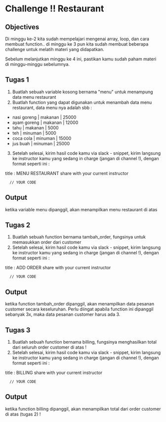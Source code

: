 # Challenge !! Restaurant

## Objectives

Di minggu ke-2 kita sudah mempelajari mengenai array, loop, dan cara membuat function.. di minggu ke 3 pun kita sudah membuat beberapa challenge untuk melatih materi yang didapatkan.

Sebelum melanjutkan minggu ke 4 ini, pastikan kamu sudah paham materi di minggu-minggu sebelumnya.

## Tugas 1
1. Buatlah sebuah variable kosong bernama "menu" untuk menampung data menu restaurant
2. Buatlah function yang dapat digunakan untuk menambah data menu restaurant, data menu nya adalah sbb :
  - nasi goreng | makanan | 25000
  - ayam goreng | makanan | 12000
  - tahu        | makanan | 5000
  - teh         | minuman | 5000
  - coca cola   | minuman | 15000
  - jus buah    | minuman | 25000
3. Setelah selesai, kirim hasil code kamu via slack - snippet, kirim langsung ke instructor kamu yang sedang in charge (jangan di channel !), dengan format seperti ini :

title : MENU RESTAURANT
share with your current instructor
```
  // YOUR CODE
```

## Output
ketika variable menu dipanggil, akan menampilkan menu restaurant di atas


## Tugas 2
1. Buatlah sebuah function bernama tambah_order, fungsinya untuk memasukkan order dari customer
2. Setelah selesai, kirim hasil code kamu via slack - snippet, kirim langsung ke instructor kamu yang sedang in charge (jangan di channel !), dengan format seperti ini :

title : ADD ORDER
share with your current instructor
```
  // YOUR CODE
```

## Output
ketika function tambah_order dipanggil, akan menampilkan data pesanan customer secara keseluruhan. Perlu diingat apabila function ini dipanggil sebanyak 3x, maka data pesanan customer harus ada 3.


## Tugas 3
1. Buatlah sebuah function bernama billing, fungsinya menghasilkan total dari seluruh order customer di atas !
2. Setelah selesai, kirim hasil code kamu via slack - snippet, kirim langsung ke instructor kamu yang sedang in charge (jangan di channel !), dengan format seperti ini :

title : BILLING
share with your current instructor
```
  // YOUR CODE
```

## Output
ketika function billing dipanggil, akan menampilkan total dari order customer di atas (tugas 2) !
